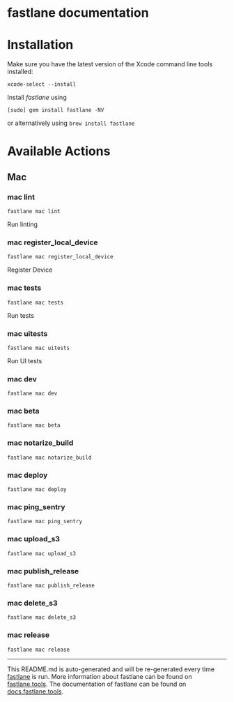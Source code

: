 fastlane documentation
================
# Installation

Make sure you have the latest version of the Xcode command line tools installed:

```
xcode-select --install
```

Install _fastlane_ using
```
[sudo] gem install fastlane -NV
```
or alternatively using `brew install fastlane`

# Available Actions
## Mac
### mac lint
```
fastlane mac lint
```
Run linting
### mac register_local_device
```
fastlane mac register_local_device
```
Register Device
### mac tests
```
fastlane mac tests
```
Run tests
### mac uitests
```
fastlane mac uitests
```
Run UI tests
### mac dev
```
fastlane mac dev
```

### mac beta
```
fastlane mac beta
```

### mac notarize_build
```
fastlane mac notarize_build
```

### mac deploy
```
fastlane mac deploy
```

### mac ping_sentry
```
fastlane mac ping_sentry
```

### mac upload_s3
```
fastlane mac upload_s3
```

### mac publish_release
```
fastlane mac publish_release
```

### mac delete_s3
```
fastlane mac delete_s3
```

### mac release
```
fastlane mac release
```


----

This README.md is auto-generated and will be re-generated every time [fastlane](https://fastlane.tools) is run.
More information about fastlane can be found on [fastlane.tools](https://fastlane.tools).
The documentation of fastlane can be found on [docs.fastlane.tools](https://docs.fastlane.tools).
